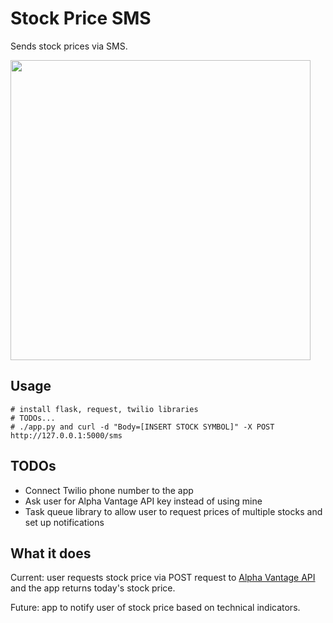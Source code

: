 # Stock Price SMS

Sends stock prices via SMS.

<img width=480px src="https://raw.githubusercontent.com/LanceSanity/Stock-Price-SMS/master/screenshot.png" />

Usage
-----
```
# install flask, request, twilio libraries
# TODOs...
# ./app.py and curl -d "Body=[INSERT STOCK SYMBOL]" -X POST http://127.0.0.1:5000/sms
```

TODOs
-----
* Connect Twilio phone number to the app
* Ask user for Alpha Vantage API key instead of using mine
* Task queue library to allow user to request prices of multiple stocks and set up notifications

What it does
------

Current: user requests stock price via POST request to [Alpha Vantage API](https://www.alphavantage.co/) and the app returns today's stock price.

Future: app to notify user of stock price based on technical indicators.
